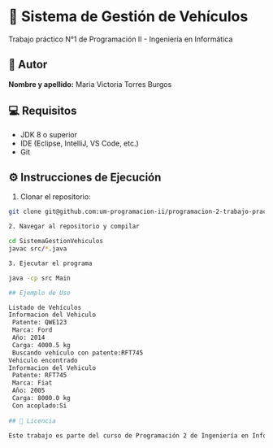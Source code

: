 # 🚗 Sistema de Gestión de Vehículos

Trabajo práctico N°1 de Programación II - Ingeniería en Informática

## 👤 Autor
**Nombre y apellido:** Maria Victoria Torres Burgos

## 💻 Requisitos
- JDK 8 o superior
- IDE (Eclipse, IntelliJ, VS Code, etc.)
- Git

## ⚙️ Instrucciones de Ejecución

1. Clonar el repositorio:

```bash
git clone git@github.com:um-programacion-ii/programacion-2-trabajo-practico-1-vickytorresburgos.git

2. Navegar al repositorio y compilar

cd SistemaGestionVehiculos
javac src/*.java

3. Ejecutar el programa

java -cp src Main

## Ejemplo de Uso

Listado de Vehículos
Informacion del Vehiculo 
 Patente: QWE123
 Marca: Ford
 Año: 2014
 Carga: 4000.5 kg
 Buscando vehículo con patente:RFT745
Vehiculo encontrado
Informacion del Vehiculo 
 Patente: RFT745
 Marca: Fiat
 Año: 2005
 Carga: 8000.0 kg
 Con acoplado:Si
 
## 📝 Licencia
 
Este trabajo es parte del curso de Programación 2 de Ingeniería en Informática. Uso educativo únicamente.
